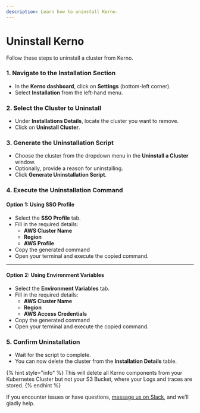 ```yaml
---
description: Learn how to uninstall Kerno.
---
```


# Uninstall Kerno

Follow these steps to uninstall a cluster from Kerno.

### 1. Navigate to the Installation Section

* In the **Kerno dashboard**, click on **Settings** (bottom-left corner).
* Select **Installation** from the left-hand menu.

### 2. Select the Cluster to Uninstall

* Under **Installations Details**, locate the cluster you want to remove.
* Click on **Uninstall Cluster**.

### 3. Generate the Uninstallation Script

* Choose the cluster from the dropdown menu in the **Uninstall a Cluster** window.
* Optionally, provide a reason for uninstalling.
* Click **Generate Uninstallation Script**.

### 4. Execute the Uninstallation Command

#### **Option 1: Using SSO Profile**

* Select the **SSO Profile** tab.
* Fill in the required details:
  * **AWS Cluster Name**
  * **Region**
  * **AWS Profile**
* Copy the generated command&#x20;
* Open your terminal and execute the copied command.

***

#### **Option 2: Using Environment Variables**

* Select the **Environment Variables** tab.
* Fill in the required details:
  * **AWS Cluster Name**
  * **Region**
  * **AWS Access Credentials**
* Copy the generated command
* Open your terminal and execute the copied command.

### 5. Confirm Uninstallation

* Wait for the script to complete.
* You can now delete the cluster from the **Installation Details** table.

{% hint style="info" %}
This will delete all Kerno components from your Kubernetes Cluster but not your S3 Bucket, where your Logs and traces are stored.
{% endhint %}

If you encounter issues or have questions, [message us on Slack](https://join.slack.com/t/kerno-community/shared_invite/zt-2tiblmlpx-c05QvbiOEZ_lWUtxECUKWA), and we’ll gladly help.
